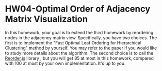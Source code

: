 # HW04-Optimal Order of Adjacency Matrix Visualization

In this homework, your goal is to extend the third homework by reordering nodes in the adjacency matrix view. Specifically, you have two choices. The first is to implement the "Fast Optimal Leaf Ordering for Hierarchical Clustering" method by yourself. You may refer to the [paper](https://people.csail.mit.edu/tommi/papers/BarGifJaa-ismb01.pdf) if you would like to study more details about the algorithm. The second choice is to call the [Reorder.js](https://github.com/jdfekete/reorder.js/) library , but you will get 85 at most in this homework, compared with 100 at most by your own implementation. It's up to you.